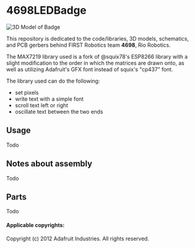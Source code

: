 # 4698LEDBadge

![3D Model of Badge](https://i.imgur.com/V3JbVzn.png)

This repository is dedicated to the code/libraries, 3D models, schematics, and PCB gerbers behind FIRST Robotics team **4698**, Rio Robotics. 

The MAX7219 library used is a fork of @squix78's ESP8266 library with a slight modification to the order in which the matrices are drawn onto, as well as utilizing Adafruit's GFX font instead of squix's "cp437" font.

The library used can do the following:

- set pixels
- write text with a simple font
- scroll text left or right 
- oscillate text between the two ends

## Usage

Todo

## Notes about assembly

Todo

## Parts

Todo

#### Applicable copyrights:

Copyright (c) 2012 Adafruit Industries.  All rights reserved.

